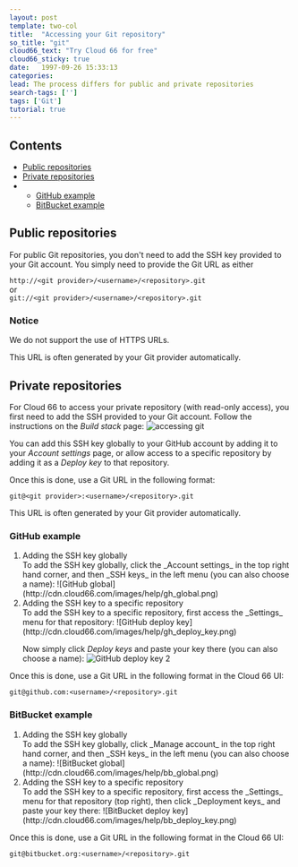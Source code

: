 ```yaml
---
layout: post
template: two-col
title:  "Accessing your Git repository"
so_title: "git"
cloud66_text: "Try Cloud 66 for free"
cloud66_sticky: true
date:   1997-09-26 15:33:13
categories: 
lead: The process differs for public and private repositories
search-tags: ['']
tags: ['Git']
tutorial: true
---
```


<h2>Contents</h2>
<ul class="page-toc">
	<li>
		<a href="#public">Public repositories</a>
	</li>
	<li>
		<a href="#private">Private repositories</a>
			        <li>
                        <ul>
                        <li><a href="#github">GitHub example</a></li>
                        <li><a href="#bitbucket">BitBucket example</a></li>
                        </ul>
                    </li>
	</li>
</ul>

<h2 id="public">Public repositories</h2>
For public Git repositories, you don't need to add the SSH key provided to your Git account. You simply need to provide the Git URL as either

`http://<git provider>/<username>/<repository>.git`<br/>
or <br/>
`git://<git provider>/<username>/<repository>.git`

<div class="notice notice-warning">
    <h3>Notice</h3>
    <p>We do not support the use of HTTPS URLs.</p>
</div>

This URL is often generated by your Git provider automatically.

<h2 id="private">Private repositories</h2>

For Cloud 66 to access your private repository (with read-only access), you first need to add the SSH provided to your Git account. Follow the instructions on the <i>Build stack</i> page:
![accessing git](http://cdn.cloud66.com/images/help/accessing_git.png)

You can add this SSH key globally to your GitHub account by adding it to your _Account settings_ page, or allow access to a specific repository by adding it as a _Deploy key_ to that repository.

Once this is done, use a Git URL in the following format:

`git@<git provider>:<username>/<repository>.git`

This URL is often generated by your Git provider automatically.

<h3 id="github">GitHub example</h4>
<ol>
<li>Adding the SSH key globally</li>
To add the SSH key globally, click the _Account settings_ in the top right hand corner, and then _SSH keys_ in the left menu (you can also choose a name):
![GitHub global](http://cdn.cloud66.com/images/help/gh_global.png)

<li>Adding the SSH key to a specific repository</li>
To add the SSH key to a specific repository, first access the _Settings_ menu for that repository:
![GitHub deploy key](http://cdn.cloud66.com/images/help/gh_deploy_key.png)

Now simply click _Deploy keys_ and paste your key there (you can also choose a name):
![GitHub deploy key 2](http://cdn.cloud66.com/images/help/gh_deploy_key2.png)
</ol>

Once this is done, use a Git URL in the following format in the Cloud 66 UI:

`git@github.com:<username>/<repository>.git`

<h3 id="bitbucket">BitBucket example</h4>
<ol>
<li>Adding the SSH key globally</li>
To add the SSH key globally, click _Manage account_ in the top right hand corner, and then _SSH keys_ in the left menu (you can also choose a name):
![BitBucket global](http://cdn.cloud66.com/images/help/bb_global.png)

<li>Adding the SSH key to a specific repository</li>
To add the SSH key to a specific repository, first access the _Settings_ menu for that repository (top right), then click _Deployment keys_ and paste your key there:
![BitBucket deploy key](http://cdn.cloud66.com/images/help/bb_deploy_key.png)
</ol>

Once this is done, use a Git URL in the following format in the Cloud 66 UI:

`git@bitbucket.org:<username>/<repository>.git`